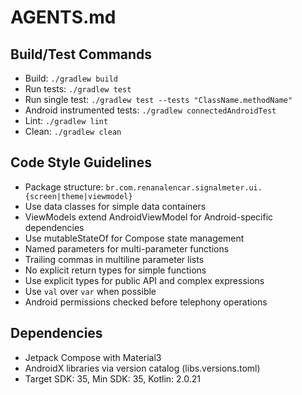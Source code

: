 # AGENTS.md

## Build/Test Commands
- Build: `./gradlew build`
- Run tests: `./gradlew test`
- Run single test: `./gradlew test --tests "ClassName.methodName"`
- Android instrumented tests: `./gradlew connectedAndroidTest`
- Lint: `./gradlew lint`
- Clean: `./gradlew clean`

## Code Style Guidelines
- Package structure: `br.com.renanalencar.signalmeter.ui.{screen|theme|viewmodel}`
- Use data classes for simple data containers
- ViewModels extend AndroidViewModel for Android-specific dependencies
- Use mutableStateOf for Compose state management
- Named parameters for multi-parameter functions
- Trailing commas in multiline parameter lists
- No explicit return types for simple functions
- Use explicit types for public API and complex expressions
- Use `val` over `var` when possible
- Android permissions checked before telephony operations

## Dependencies
- Jetpack Compose with Material3
- AndroidX libraries via version catalog (libs.versions.toml)
- Target SDK: 35, Min SDK: 35, Kotlin: 2.0.21